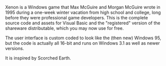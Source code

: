 Xenon is a Windows game that Max McGuire and Morgan McGuire wrote in 1995 during a one-week
winter vacation from high school and college, long before they were professional game
developers. This is the complete source code and assets for Visual Basic and the "registered"
version of the shareware distributable, which you may now use for free.

The user interface is custom coded to look like the (then new) Windows 95, but the code is
actually all 16-bit and runs on Windows 3.1 as well as newer versions.

It is inspired by Scorched Earth.
